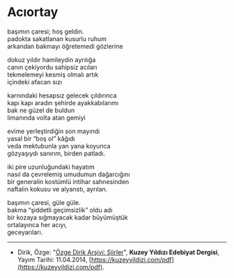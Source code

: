 # Acıortay  
  
başımın çaresi; hoş geldin.  
padokta sakatlanan kusurlu ruhum  
arkandan bakmayı öğretemedi gözlerine  
  
dokuz yıldır hamileydin ayrılığa  
canın çekiyordu sahipsiz acıları  
tekmelemeyi kesmiş olmalı artık  
içindeki afacan sızı  
  
karnındaki hesapsız gelecek çıldırınca  
kapı kapı aradın şehirde ayakkabılarımı  
bak ne güzel de buldun  
limanında volta atan gemiyi  
  
evime yerleştirdiğin son mayındı  
yasal bir “boş ol” kâğıdı  
veda mektubunla yan yana koyunca  
gözyaşıydı sanırım, birden patladı.  
  
iki pire uzunluğundaki hayatım  
nasıl da çevrelemiş umudumun dağarcığını  
bir generalin kostümlü intihar sahnesinden  
naftalin kokusu ve alyanstı, ayrılan.  
  
başımın çaresi, güle güle.  
bakma “şiddetli geçimsizlik” oldu adı  
bir kozaya sığmayacak kadar büyümüştük  
ortalayınca her acıyı,  
geceyarıları.

---
- Dirik, Özge: "[Özge Dirik Arşivi: Şiirler](https://kuzeyyildizi.com/files/ozgedirik-siirler.pdf)", **Kuzey Yıldızı Edebiyat Dergisi**, Yayım Tarihi: 11.04.2014, [https://kuzeyyildizi.com/pdf](https://kuzeyyildizi.com/pdf).
